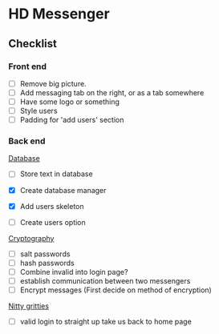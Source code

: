 # HD Messenger
## Checklist
### Front end
- [ ] Remove big picture.
- [ ] Add messaging tab on the right, or as a tab somewhere
- [ ] Have some logo or something
- [ ] Style users
- [ ] Padding for 'add users' section

### Back end
<u>Database</u>
- [ ] Store text in database
- [x] Create database manager
- [x] Add users skeleton
- [ ] Create users option


<u>Cryptography</u>
- [ ] salt passwords
- [ ] hash passwords
- [ ] Combine invalid into login page?
- [ ] establish communication between two messengers
- [ ] Encrypt messages (First decide on method of encryption)

<u>Nitty gritties</u>
- [ ] valid login to straight up take us back to home page
